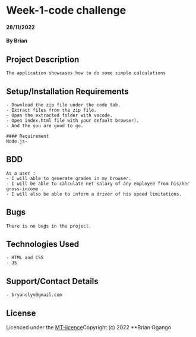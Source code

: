 # Week-1-code challenge
#### 28/11/2022
#### By Brian

## Project Description
    The application showcases how to do some simple calculations

## Setup/Installation Requirements
    - Download the zip file under the code tab.
    - Extract files from the zip file.
    - Open the extracted folder with vscode.
    - Open index.html file with your default browser).
    - And the you are good to go.

    #### Requirement
    Node.js- 

## BDD
    As a user :
    - I will able to generate grades in my browser.
    - I will be able to calculate net salary of any employee from his/her gross-income .
    - I will also be able to inform a driver of his speed limitations.

## Bugs
    There is no bugs in the project.

## Technologies Used
    - HTML and CSS
    - JS
  

## Support/Contact Details
    - bryanclyv@gmail.com
    

## License
Licenced under the [MT-licence]()Copyright (c) 2022 **Brian Ogango